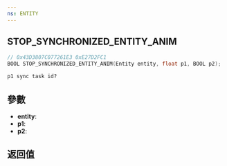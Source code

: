 ```yaml
---
ns: ENTITY
---
```

## STOP_SYNCHRONIZED_ENTITY_ANIM

```c
// 0x43D3807C077261E3 0xE27D2FC1
BOOL STOP_SYNCHRONIZED_ENTITY_ANIM(Entity entity, float p1, BOOL p2);
```

```
p1 sync task id?  
```

## 參數
* **entity**: 
* **p1**: 
* **p2**: 

## 返回值
